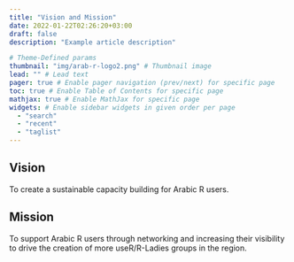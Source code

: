 ```yaml
---
title: "Vision and Mission"
date: 2022-01-22T02:26:20+03:00
draft: false
description: "Example article description"

# Theme-Defined params
thumbnail: "img/arab-r-logo2.png" # Thumbnail image
lead: "" # Lead text
pager: true # Enable pager navigation (prev/next) for specific page
toc: true # Enable Table of Contents for specific page
mathjax: true # Enable MathJax for specific page
widgets: # Enable sidebar widgets in given order per page
  - "search"
  - "recent"
  - "taglist"
---
```


## Vision 

To create a sustainable capacity building for Arabic R users.

## Mission 

To support Arabic R users through networking and increasing their visibility to drive the creation of more useR/R-Ladies groups in the region.
